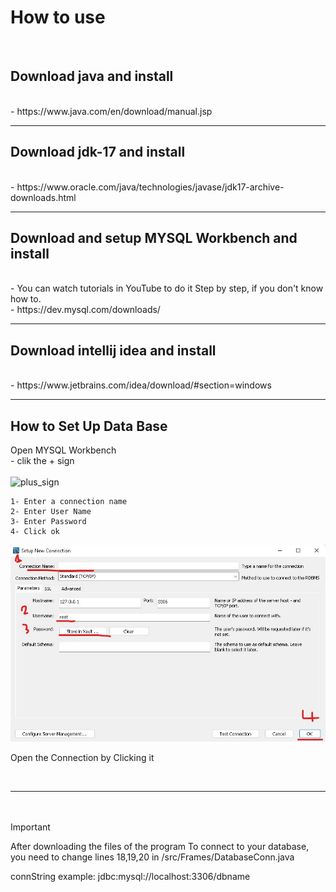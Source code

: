 

# How to use 
<br/>

## Download java and install
<br/>
- https://www.java.com/en/download/manual.jsp
<br/>
<hr/>

## Download jdk-17 and install

<br/>
- https://www.oracle.com/java/technologies/javase/jdk17-archive-downloads.html
<br/><hr/>

## Download and setup MYSQL Workbench and install
<br/>
- You can watch tutorials in YouTube  to do it Step by step, if you don't know how to. 
<br/>
- https://dev.mysql.com/downloads/
<br/><hr/>

## Download intellij idea and install
<br/>
- https://www.jetbrains.com/idea/download/#section=windows
<br/><hr/>

## How to Set Up Data Base

Open MYSQL Workbench
<br/>
    - clik the + sign     
    <br/>
![plus_sign](ss/plus_sign.jbg)

    1- Enter a connection name
    2- Enter User Name
    3- Enter Password
    4- Click ok
![](ss/newConn.jpg)

Open the Connection by Clicking it




<br/><hr/>

<br/><br/>
Important


After downloading the files of the program 
To connect to your database, you need to change lines 18,19,20 in /src/Frames/DatabaseConn.java


connString example:
jdbc:mysql://localhost:3306/dbname
